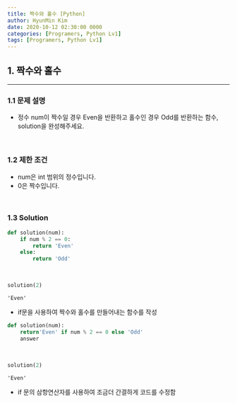 ```yaml
---
title: 짝수와 홀수 [Python]
author: HyunMin Kim
date: 2020-10-12 02:30:00 0000
categories: [Programers, Python Lv1]
tags: [Programers, Python Lv1]
---
```


## 1. 짝수와 홀수
---
### 1.1 문제 설명
- 정수 num이 짝수일 경우 Even을 반환하고 홀수인 경우 Odd를 반환하는 함수, solution을 완성해주세요.

<br>

### 1.2 제한 조건
- num은 int 범위의 정수입니다.
- 0은 짝수입니다.

<br>

### 1.3 Solution

```python
def solution(num):
    if num % 2 == 0:
        return 'Even'
    else:
        return 'Odd'
```

<br>

```python
solution(2)
```
    'Even'

- if문을 사용하여 짝수와 홀수를 만들어내는 함수를 작성

```python
def solution(num):
    return'Even' if num % 2 == 0 else 'Odd'
    answer
```

<br>

```python
solution(2)
```
    'Even'

- if 문의 삼항연산자를 사용하여 조금더 간결하게 코드를 수정함
